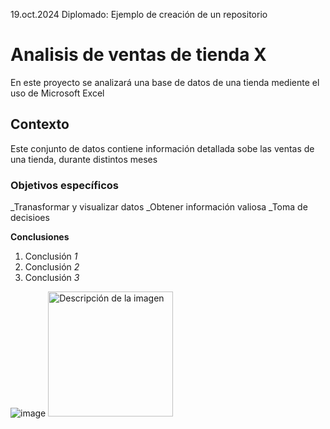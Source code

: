19.oct.2024               Diplomado: Ejemplo de creación de un repositorio

# Analisis de ventas de tienda X

En este proyecto se analizará una base de datos de una tienda mediente el uso de Microsoft Excel

## Contexto

Este conjunto de datos contiene información detallada sobe las ventas de una tienda, durante distintos meses

### Objetivos específicos 

_Tranasformar y visualizar datos
_Obtener información valiosa
_Toma de decisioes

**Conclusiones**
1. Conclusión *1*
2. Conclusión *2*
3. Conclusión *3*

![image](https://github.com/user-attachments/assets/bf0f26db-a0dd-410a-9f48-6d494f11ec86)
<img src="[URL_de_la_imagen](https://github.com/user-attachments/assets/bf0f26db-a0dd-410a-9f48-6d494f11ec86)" alt="Descripción de la imagen" width="200"/>



